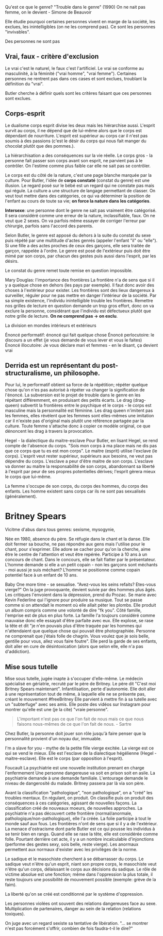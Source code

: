 Qu'est ce que le genre? "Trouble dans le genre" (1990)
On ne nait pas femme, on le devient - Simone de Beauvoir

Elle étudie pourquoi certaines personnes vivent en marge de la société, les exclues, les inintelligibles (on ne les comprend pas). Ce sont les personnes "invivables".

Des personnes ne sont pas 

## Vrai, faux - critère d'exclusion
Le vrai c'est le naturel, le faux c'est l'artificiel. 
Le vrai se conforme au masculinité, à la féminité ("vrai homme", "vrai femme").
Certaines personnes ne rentrent pas dans ces cases et sont exclues, troublant la définition du "vrai".

Butler cherche à définir quels sont les critères faisant que ces personnes sont exclues.


## Corps-esprit
Le dualisme corps esprit divise les deux mais les hiérarchise aussi. L'esprit survit au corps, il ne dépend que de lui-même alors que le corps est dépendant de nourriture.
L'esprit est supérieur au corps car il n'est pas soumis à des passions (c'est le désir du corps qui nous fait manger du chocolat plutôt que des pommes.).

La hiérarchisation a des conséquences sur la vie réelle. 
Le corps gros - la personne fait passer son corps avant son esprit, ne parvient pas à le contrôler. On l'estime comme plus faible car elle ne sait pas se contrôler.

Le corps est du côté de la nature, c'est une page blanche marquée par la culture.
Pour Butler, l'idée de **corps constaté** (constat du genre) est une illusion. Le regard posé sur le bébé est un regard qui ne constate pas mais qui régule. La culture a une structure de langage permettant de classer. On veut tout mettre dans des catégories, ce qui va déterminer la position de l'enfant au cours de toute sa vie; **on force la nature dans les catégories**.

**Intersexe**: une personne dont le genre ne sait pas vraiment être catégorisé. Il sera considéré comme une erreur de la nature, inclassifiable, faux. On ne veut que 2 sexes. On va parfois même essayer de corriger l'erreur par chirurgie, parfois sans l'accord des parents.

Selon Butler, le genre est apposé du dehors à la suite du constat du sexe puis répété par une multitude d'actes genrés (appeler l'enfant "il" ou "elle"). Si une fille a des actes proches de ceux des garçons, elle sera traitée de garçon, rappelée à l'ordre. Le genre est posé de l'extérieur puis doit être mimé par son corps, par chacun des gestes puis aussi dans l'esprit, par les désirs.

Le constat du genre remet toute remise en question impossible. 

Mary Douglas: l'importance des frontières
La frontière n'a de sens que si il y a quelque chose en dehors (les pays par exemple). Il faut donc avoir des choses à l'extérieur pour exister. Les frontières sont des lieux dangereux à surveiller, réguler pour ne pas mettre en danger l'intérieur de la société. Par sa simple existence, l'individu inintelligible trouble les frontières.
Remettre nos grilles de lecture en question demande un trop gros effort, donc on va exclure la personne, considérant que l'individu est défectueux plutôt que notre grille de lecture. **On ne comprend pas -> on exclu**.

La division en mondes intérieurs et extérieurs 

Énoncé performatif: énoncé qui fait quelque chose
Énoncé perlocutoire: le discours a un effet (je vous demande de vous lever et vous le faites)
Énoncé illocutoire: Je vous déclare mari et femmes - en le disant, ça devient vrai

## Derrida est un représentant du post-structuralisme, un philosophe. 
Pour lui, le performatif obtient sa force de la répétition; répéter quelque chose qu'on n'es pas autorisé à répéter va changer la signification de l'énoncé. La subversion est le projet de trouble dans le genre en les répétant différemment, en produisant des petits écarts. Le drag (drag-queen) subvertit la frontières entre le psychique et le corps - le corps est masculine mais la personnalité est féminine.
Les drag queen n'imitent pas les femmes, elles révèlent que les femmes sont elles-mêmes une imitation car il n'existe pas d'original mais plutôt une référence partagée par la culture. Toute femme s'attache donc à copier ce modèle original, ce que dénoncent les drag à travers la provocation.


Hegel - la dialectique du maitre-esclave
Pour Butler, en lisant Hegel, se rend compte de l'absence du corps. 
"Sois mon corps à ma place mais ne dis pas que ce corps que tu es est mon corps". Le maitre (esprit) utilise l'exclave  (le corps). L'esprit veut rester supérieur, supérieurs aux besoins, ne veut pas dépendre du corps. L'esclave a peur d'être maitre de son corps. L'esclave va donner au maitre la responsabilité de son corps, abandonnant sa liberté à l'esprit par peur de ses propres potentielles dérives; l'esprit gèrera mieux le corps que lui-même.

La femme s'occupe de son corps, du corps des hommes, du corps des enfants. Les homme existent sans corps car ils ne sont pas sexualisés (généralement). 

# Britney Spears
Vicitme d'abus dans tous genres: sexisme, mysogynie, 

Née en 1980, absence du père. Se réfugie dans le chant et la danse. Elle doit fermer sa bouche, ne pas répondre aux gens mais l'utilise pour le chant, pour s'exprimer. 
Elle adore se cacher pour qu'on la cherche, aime être le centre de l'attention et veut être repérée. Participe à 10 ans à un concours de chant. Dans le concours, elle se fait flatter par le présentateur. L'homme demande si elle a un petit copain - non les garçons sont méchants - moi aussi je suis méchant? L'homme se positionne comme copain potentiel face à un enfant de 10 ans.

Baby One more time - se sexualise. 
"Avez-vous les seins refaits? Etes-vous vierge?" On la juge provoquante, devient suivie par des hommes plus âgés. Les critiques l'envoient dans la dépression, prend du Prozac. Se marie avec Kevin Federline qui l'ignore pour produire sa musique. Tout se passe comme si on attendait le moment où elle allait péter les plombs. Elle produit un album compris comme une volonté de dire "fk you". 
Côté famille, l'emprise est de plus en plus forte. La famille l'a toujours considéré comme mauvaise donc elle essayait d'être parfaite avec eux. 
Elle explose, se rase la tête et dit "je n'en pouvais plus d'être traquée par les hommes qui n'attendaient que quelque chose qui pouvait être photographiée. Personne ne comprenait que j'étais folle de chagrin. Vous voulez que je sois belle, gentille pour vous, allez vous faire foutre".
Elle perd la garde de ses enfants, doit aller en cure de désintoxication (alors que selon elle, elle n'a pas d'addiction).

## Mise sous tutelle
Mise sous tutelle, jugée inapte à s'occuper d'elle-même. Le médecin spécialisé en gériatrie, recruté par le père de Britney. Le père dit "C'est moi Britney Spears maintenant". Infantilisation, perte d'autonomie.
Elle doit aller à une représentation tout de même, à laquelle elle ne se présente pas, créant le mouvement \#freeBritney 
Elle parvient à mettre fin à sa tutelle avec un "subterfuge" avec ses amis.
Elle poste des vidéos sur Instagram pour montrer qu'elle est une (je la cite) "vraie personne".

> L'important n'est pas ce que l'on fait de nous mais ce que nous faisons nous-mêmes de ce que l'on fait de nous. - Sartre

Chez Butler, la personne doit jouer son rôle jusqu'à faire penser que la personnalité provient d'un noyau dur, immuable.

I'm a slave for you - mythe de la petite fille vierge excitée. La vierge est ce qui se vend le mieux. 
Elle est l'esclave de la dialectique hégélienne (Hegel - maitre-esclave).
Elle est le corps (par opposition à l'esprit). 


Foucault
La psychiatrie est une nouvelle institution prenant en charge l'enfermement
Une personne dangereuse va soit en prison soit en asile.
La psychiatrie demande à une demande familiale. L'entourage demande le niveau de dangerosité du malade. Britney passera par là via son père.

Avant la classification "pathologique", "non pathologique", on a "créé" les troubles mentaux. En régulant, on produit. On classifie puis on produit des conséquences à ces catégories, agissant de nouvelles façons. La classification créé de nouveaux moeurs, de nouvelles approches. La psychiatrie n'a pas découvert cette frontière (normal/anormale, pathologique/non-pathologique), elle l'a créée.
La folie participe à tout le monde sauf aux fous. Les frontières n'ont de sens que si il y a de l'extérieur. La menace d'ostracisme dont parle Butler est ce qui pousse les individus à se tenir bien en rangs. Quand elle se rase la tête, elle est considérée comme folle. Pourtant derrière cet acte, il y a un nombre incalculable d'injonctions (performe des gestes sexy, sois belle, reste vierge).
Les anormaux permettent aux normaux d'exister avec les privilèges de la norme. 

Le sadique et le masochiste cherchent à se débarrasser du corps.
Le sadique veut n'être qu'un esprit, niant son propre corps, le masochiste veut n'être qu'un corps, délaissant le corps aux décisions du sadique.
Le rôle de victime absolue est une fonction; même dans l'oppression la plus totale, il reste toujours une possibilité de mouvement possible (exemple: grève de la faim). 

La liberté qu'on se créé est conditionné par le système d'oppression.

Les personnes violées ont souvent des relations dangereuses face au sexe. Multiplication de partenaires, danger au sein de la relation (relations toxiques).

On juge avec un regard sexiste sa tentative de libération. "... se montrer n'est pas forcément s'offrir, combien de fois faudra-t-il le dire?"
